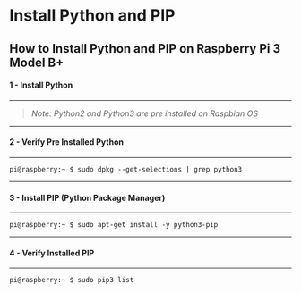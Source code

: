 # Install Python and PIP

## How to Install Python and PIP on Raspberry Pi 3 Model B+

#### 1 - Install Python
---
> _Note: Python2 and Python3 are pre installed on Raspbian OS_

---
#### 2 - Verify Pre Installed Python
---
```console
pi@raspberry:~ $ sudo dpkg --get-selections | grep python3
```

---
#### 3 - Install PIP (Python Package Manager)
---

```console
pi@raspberry:~ $ sudo apt-get install -y python3-pip
```

---
#### 4 - Verify Installed PIP
---

```console
pi@raspberry:~ $ sudo pip3 list
```
 
